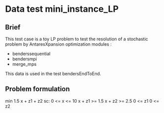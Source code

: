 # Data test mini_instance_LP

## Brief

This test case is a toy LP problem to test the resolution of a stochastic problem by AntaresXpansion optimization modules :

* benderssequential
* bendersmpi
* merge_mps

This data is used in the test bendersEndToEnd.

## Problem formulation

min 1.5 x + z1 + z2
sc:
    0 <= x <= 10
    x + z1 >= 1.5
    x + z2 >= 2.5
    0 <= z1
    0 <= z2